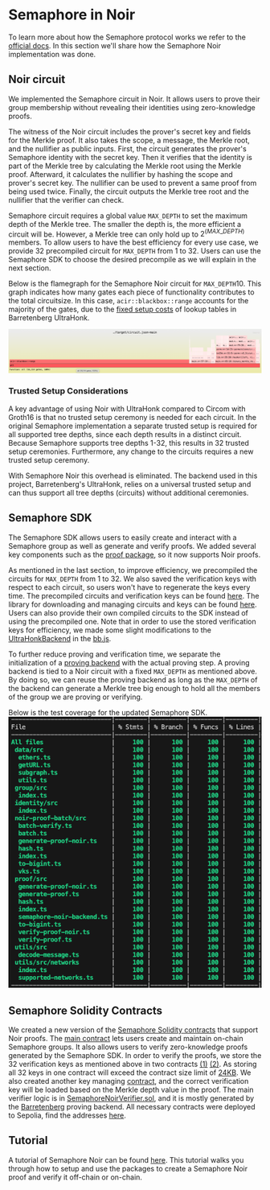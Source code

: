 # Semaphore in Noir

To learn more about how the Semaphore protocol works we refer to the [official docs](https://docs.semaphore.pse.dev/). In this section we'll share how the Semaphore Noir implementation was done. 

## Noir circuit
We implemented the Semaphore circuit in Noir. It allows users to prove their group membership without revealing their identities using zero-knowledge proofs. 
    
The witness of the Noir circuit includes the prover's secret key and fields for the Merkle proof. It also takes the scope, a message, the Merkle root, and the nullifier as public inputs. First, the circuit generates the prover's Semaphore identity with the secret key. Then it verifies that the identity is part of the Merkle tree by calculating the Merkle root using the Merkle proof. Afterward, it calculates the nullifier by hashing the scope and prover's secret key. The nullifier can be used to prevent a same proof from being used twice. Finally, the circuit outputs the Merkle tree root and the nullifier that the verifier can check.
    
Semaphore circuit requires a global value `MAX_DEPTH` to set the maximum depth of the Merkle tree. The smaller the depth is, the more efficient a circuit will be. However, a Merkle tree can only hold up to $2^{(MAX\_DEPTH)}$ members. To allow users to have the best efficiency for every use case, we provide 32 precompiled circuit for `MAX_DEPTH` from 1 to 32. Users can use the Semaphore SDK to choose the desired precompile as we will explain in the next section.
    
Below is the flamegraph for the Semaphore Noir circuit for `MAX_DEPTH`10. This graph indicates how many gates each piece of functionality contributes to the total circuitsize. In this case, `acir::blackbox::range` accounts for the majority of the gates, due to the [fixed setup costs](https://noir-lang.org/docs/tooling/profiler#understanding-bottlenecks) of lookup tables in Barretenberg UltraHonk.

![main__gates](./flamegraph_sem_noir.png)

### Trusted Setup Considerations

A key advantage of using Noir with UltraHonk compared to Circom with Groth16 is that no trusted setup ceremony is needed for each circuit. In the original Semaphore implementation a separate trusted setup is required for all supported tree depths, since each depth results in a distinct circuit. Because Semaphore supports tree depths 1-32, this results in 32 trusted setup ceremonies. Furthermore, any change to the circuits requires a new trusted setup ceremony. 

With Semaphore Noir this overhead is eliminated. The backend used in this project, Barretenberg's UltraHonk, relies on a universal trusted setup and can thus support all tree depths (circuits) without additional ceremonies. 

## Semaphore SDK
The Semaphore SDK allows users to easily create and interact with a Semaphore group as well as generate and verify proofs. We added several key components such as the [proof package](https://github.com/hashcloak/semaphore-noir/tree/noir-support-part2/packages/proof), so it now supports Noir proofs.
    
As mentioned in the last section, to improve efficiency, we precompiled the circuits for `MAX_DEPTH` from 1 to 32. We also saved the verification keys with respect to each circuit, so users won't have to regenerate the keys every time. The precompiled circuits and verification keys can be found [here](https://github.com/hashcloak/noir-artifacts-host). The library for downloading and managing circuits and keys can be found [here](https://github.com/hashcloak/snark-artifacts/tree/semaphore-noir). Users can also provide their own compiled circuits to the SDK instead of using the precompiled one. Note that in order to use the stored verification keys for efficiency, we made some slight modifications to the [UltraHonkBackend](https://github.com/hashcloak/semaphore-noir/blob/noir-support-part2/packages/proof/src/ultrahonk.ts) in the [bb.js](https://github.com/AztecProtocol/aztec-packages/tree/master/barretenberg/ts).

To further reduce proving and verification time, we separate the initialization of a [proving backend](https://github.com/hashcloak/semaphore-noir/blob/noir-support-part2/packages/proof/src/semaphore-noir-backend.ts) with the actual proving step. A proving backend is tied to a Noir circuit with a fixed `MAX_DEPTH` as mentioned above. By doing so, we can reuse the proving backend as long as the `MAX_DEPTH` of the backend can generate a Merkle tree big enough to hold all the members of the group we are proving or verifying.
    
Below is the test coverage for the updated Semaphore SDK.
![image](./testcoverage.png)


## Semaphore Solidity Contracts
We created a new version of the [Semaphore Solidity contracts](https://github.com/hashcloak/semaphore-noir/tree/noir-support-part2/packages/contracts-noir) that support Noir proofs. The [main contract](https://github.com/hashcloak/semaphore-noir/blob/noir-support-part2/packages/contracts-noir/contracts/SemaphoreNoir.sol) lets users create and maintain on-chain Semaphore groups. It also allows users to verify zero-knowledge proofs generated by the Semaphore SDK. In order to verify the proofs, we store the 32 verification keys as mentioned above in two contracts [(1)](https://github.com/hashcloak/semaphore-noir/blob/noir-support-part2/packages/contracts-noir/contracts/base/SemaphoreNoirVerifierKeyPts1.sol) [(2)](https://github.com/hashcloak/semaphore-noir/blob/noir-support-part2/packages/contracts-noir/contracts/base/SemaphoreNoirVerifierKeyPts2.sol). As storing all 32 keys in one contract will exceed the contract size limit of [24KB](https://ethereum.org/en/developers/docs/smart-contracts/#limitations). We also created another key managing [contract](https://github.com/hashcloak/semaphore-noir/blob/noir-support-part2/packages/contracts-noir/contracts/base/HonkVerificationKey.sol), and the correct verification key will be loaded based on the Merkle depth value in the proof. The main verifier logic is in [SemaphoreNoirVerifier.sol](https://github.com/hashcloak/semaphore-noir/blob/noir-support-part2/packages/contracts-noir/contracts/base/SemaphoreNoirVerifier.sol), and it is mostly generated by the [Barretenberg](https://github.com/AztecProtocol/aztec-packages/tree/master/barretenberg) proving backend. All necessary contracts were deployed to Sepolia, find the addresses [here](https://github.com/hashcloak/semaphore-noir/blob/noir-support-part2/packages/utils/src/networks/deployed-contracts-noir.json). 

## Tutorial
A tutorial of Semaphore Noir can be found [here](https://hackmd.io/vFp3-gfUS_ym-9JVYzV3Rg). This tutorial walks you through how to setup and use the packages to create a Semaphore Noir proof and verify it off-chain or on-chain. 
